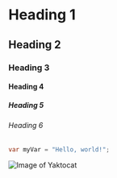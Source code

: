 #        Heading 1
##       Heading 2
###      Heading 3
####     Heading 4
#####    Heading 5
######   Heading 6


``` C#
var myVar = "Hello, world!";
```


![Image of Yaktocat](https://octodex.github.com/images/yaktocat.png)
